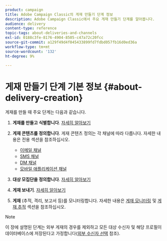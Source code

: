 ```yaml
---
product: campaign
title: Adobe Campaign Classic의 게재 만들기 단계 정보
description: Adobe Campaign Classic에서 주요 게재 만들기 단계를 알아봅니다.
audience: delivery
content-type: reference
topic-tags: about-deliveries-and-channels
exl-id: 0188c3fe-8176-4904-8505-c47a72c20fcc
source-git-commit: a129f49d4f045433899fd7fdbd057fb16d0ed36a
workflow-type: tm+mt
source-wordcount: '132'
ht-degree: 9%

---
```


# 게재 만들기 단계 기본 정보 {#about-delivery-creation}

게재를 만들 때 주요 단계는 다음과 같습니다.

1. **게재를 만들고 식별합니다**. [자세히 알아보기](steps-create-and-identify-the-delivery.md)

1. **게재 콘텐츠를 정의합니다**. 게재 콘텐츠 정의는 각 채널에 따라 다릅니다. 자세한 내용은 전용 섹션을 참조하십시오.

   * [이메일 채널](defining-the-email-content.md)
   * [SMS 채널](sms-create.md#defining-the-sms-content)
   * [DM 채널](defining-the-direct-mail-content.md)
   * [모바일 애플리케이션 채널](about-mobile-app-channel.md)

1. **대상 모집단을 정의합니다**. [자세히 알아보기](steps-defining-the-target-population.md)

1. **게재 보내기**. [자세히 알아보기](steps-sending-the-delivery.md)

1. **게재** (추적, 격리, 보고서 등)를 모니터링합니다. 자세한 내용은 [게재 모니터링](about-delivery-monitoring.md) 및 [게재 추적](about-message-tracking.md) 섹션을 참조하십시오.

>[!NOTE]
>
>이 장에 설명된 단계는 외부 게재의 경우를 제외하고 모든 대상 수신자 및 해당 프로필이 데이터베이스에 저장된다고 가정합니다([외부 수신자 선택](steps-defining-the-target-population.md#selecting-external-recipients) 참조).
